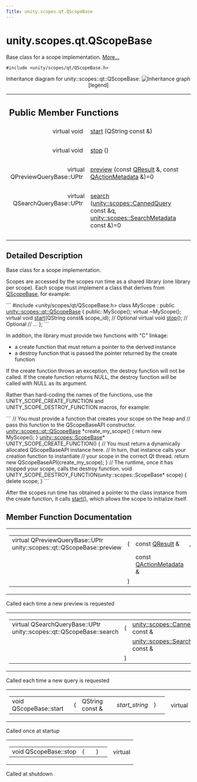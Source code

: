 ```yaml
---
Title: unity.scopes.qt.QScopeBase
---
```


# unity.scopes.qt.QScopeBase

<p>Base class for a scope implementation.  
<a href="#details">More...</a></p>
<p><code>#include &lt;unity/scopes/qt/QScopeBase.h&gt;</code></p>
Inheritance diagram for unity::scopes::qt::QScopeBase:
<img src="https://developer.ubuntu.com/static/devportal_uploaded/14b00a78-f1b4-496d-a800-5a816dfe0beb-../unity.scopes.qt.QScopeBase/classunity_1_1scopes_1_1qt_1_1_q_scope_base__inherit__graph.png" border="0" usemap="#unity_1_1scopes_1_1qt_1_1_q_scope_base_inherit__map" alt="Inheritance graph"/>
<map name="unity_1_1scopes_1_1qt_1_1_q_scope_base_inherit__map" id="unity_1_1scopes_1_1qt_1_1_q_scope_base_inherit__map">
</map>
<center><span class="legend">[legend]</span></center>
<table class="memberdecls">
<tr class="heading"><td colspan="2"><h2 class="groupheader">
Public Member Functions</h2></td></tr>
<tr class="memitem:a948bd6ed6f465292db9ffb0eff11f1de"><td class="memItemLeft" align="right" valign="top">virtual void&#160;</td><td class="memItemRight" valign="bottom"><a class="el" href="#a948bd6ed6f465292db9ffb0eff11f1de">start</a> (QString const &amp;)</td></tr>
<tr class="separator:a948bd6ed6f465292db9ffb0eff11f1de"><td class="memSeparator" colspan="2">&#160;</td></tr>
<tr class="memitem:a4cd139ca1b5cb8a1943b39d0729d8ca5"><td class="memItemLeft" align="right" valign="top">virtual void&#160;</td><td class="memItemRight" valign="bottom"><a class="el" href="#a4cd139ca1b5cb8a1943b39d0729d8ca5">stop</a> ()</td></tr>
<tr class="separator:a4cd139ca1b5cb8a1943b39d0729d8ca5"><td class="memSeparator" colspan="2">&#160;</td></tr>
<tr class="memitem:afdedf1ba41623c1ac060ecc4b014f67f"><td class="memItemLeft" align="right" valign="top">virtual QPreviewQueryBase::UPtr&#160;</td><td class="memItemRight" valign="bottom"><a class="el" href="#afdedf1ba41623c1ac060ecc4b014f67f">preview</a> (const <a class="el" href="unity.scopes.qt.QResult.md">QResult</a> &amp;, const <a class="el" href="unity.scopes.qt.QActionMetadata.md">QActionMetadata</a> &amp;)=0</td></tr>
<tr class="separator:afdedf1ba41623c1ac060ecc4b014f67f"><td class="memSeparator" colspan="2">&#160;</td></tr>
<tr class="memitem:a5132deae23a3916170dcfe6fa41810f4"><td class="memItemLeft" align="right" valign="top">virtual QSearchQueryBase::UPtr&#160;</td><td class="memItemRight" valign="bottom"><a class="el" href="#a5132deae23a3916170dcfe6fa41810f4">search</a> (<a class="el" href="unity.scopes.CannedQuery.md">unity::scopes::CannedQuery</a> const &amp;q, <a class="el" href="unity.scopes.SearchMetadata.md">unity::scopes::SearchMetadata</a> const &amp;)=0</td></tr>
<tr class="separator:a5132deae23a3916170dcfe6fa41810f4"><td class="memSeparator" colspan="2">&#160;</td></tr>
</table>
<a name="details" id="details"></a><h2 class="groupheader">Detailed Description</h2>
<p>Base class for a scope implementation. </p>
<p>Scopes are accessed by the scopes run time as a shared library (one library per scope). Each scope must implement a class that derives from <a class="el" href="index.html" title="Base class for a scope implementation. ">QScopeBase</a>, for example:</p>
```
<span class="preprocessor">#include &lt;unity/scopes/qt/QScopeBase.h&gt;</span>
<span class="keyword">class </span>MyScope : <span class="keyword">public</span> <a class="code" href="index.html">unity::scopes::qt::QScopeBase</a>
{
<span class="keyword">public</span>:
MyScope();
<span class="keyword">virtual</span> ~MyScope();
<span class="keyword">virtual</span> <span class="keywordtype">void</span> <a class="code" href="#a948bd6ed6f465292db9ffb0eff11f1de">start</a>(QString <span class="keyword">const</span>&amp; scope_id);       <span class="comment">// Optional</span>
<span class="keyword">virtual</span> <span class="keywordtype">void</span> <a class="code" href="#a4cd139ca1b5cb8a1943b39d0729d8ca5">stop</a>();                               <span class="comment">// Optional</span>
<span class="comment">// ...</span>
};
```
<p>In addition, the library must provide two functions with "C" linkage:</p><ul>
<li>a create function that must return a pointer to the derived instance</li>
<li>a destroy function that is passed the pointer returned by the create function</li>
</ul>
<p>If the create function throws an exception, the destroy function will not be called. If the create function returns NULL, the destroy function <em>will</em> be called with NULL as its argument.</p>
<p>Rather than hard-coding the names of the functions, use the UNITY_SCOPE_CREATE_FUNCTION and UNITY_SCOPE_DESTROY_FUNCTION macros, for example:</p>
```
<span class="comment">// You must provide a function that creates your scope on the heap and</span>
<span class="comment">// pass this function to the QScopeBaseAPI constructor.</span>
<a class="code" href="index.html">unity::scopes::qt::QScopeBase</a> *create_my_scope()
{
<span class="keywordflow">return</span> <span class="keyword">new</span> MyScope();
}
<a class="code" href="unity.scopes.ScopeBase.md">unity::scopes::ScopeBase</a>*
UNITY_SCOPE_CREATE_FUNCTION()
{
<span class="comment">// You must return a dynamically allocated QScopeBaseAPI instance here.</span>
<span class="comment">// In turn, that instance calls your creation function to instantiate</span>
<span class="comment">// your scope in the correct Qt thread.</span>
<span class="keywordflow">return</span> <span class="keyword">new</span> QScopeBaseAPI(create_my_scope);
}
<span class="comment">// The runtime, once it has stopped your scope, calls the destroy function.</span>
<span class="keywordtype">void</span>
UNITY_SCOPE_DESTROY_FUNCTION(unity::scopes::ScopeBase* scope)
{
<span class="keyword">delete</span> scope;
}
```
<p>After the scopes run time has obtained a pointer to the class instance from the create function, it calls <a class="el" href="#a948bd6ed6f465292db9ffb0eff11f1de">start()</a>, which allows the scope to initialize itself. </p>
<h2 class="groupheader">Member Function Documentation</h2>
<table class="mlabels">
<tr>
<td class="mlabels-left">
<table class="memname">
<tr>
<td class="memname">virtual QPreviewQueryBase::UPtr unity::scopes::qt::QScopeBase::preview </td>
<td>(</td>
<td class="paramtype">const <a class="el" href="unity.scopes.qt.QResult.md">QResult</a> &amp;&#160;</td>
<td class="paramname">, </td>
</tr>
<tr>
<td class="paramkey"></td>
<td></td>
<td class="paramtype">const <a class="el" href="unity.scopes.qt.QActionMetadata.md">QActionMetadata</a> &amp;&#160;</td>
<td class="paramname">&#160;</td>
</tr>
<tr>
<td></td>
<td>)</td>
<td></td><td></td>
</tr>
</table>
</td>
<td class="mlabels-right">
<span class="mlabels"><span class="mlabel">pure virtual</span></span>  </td>
</tr>
</table>
<p>Called each time a new preview is requested </p>
<table class="mlabels">
<tr>
<td class="mlabels-left">
<table class="memname">
<tr>
<td class="memname">virtual QSearchQueryBase::UPtr unity::scopes::qt::QScopeBase::search </td>
<td>(</td>
<td class="paramtype"><a class="el" href="unity.scopes.CannedQuery.md">unity::scopes::CannedQuery</a> const &amp;&#160;</td>
<td class="paramname"><em>q</em>, </td>
</tr>
<tr>
<td class="paramkey"></td>
<td></td>
<td class="paramtype"><a class="el" href="unity.scopes.SearchMetadata.md">unity::scopes::SearchMetadata</a> const &amp;&#160;</td>
<td class="paramname">&#160;</td>
</tr>
<tr>
<td></td>
<td>)</td>
<td></td><td></td>
</tr>
</table>
</td>
<td class="mlabels-right">
<span class="mlabels"><span class="mlabel">pure virtual</span></span>  </td>
</tr>
</table>
<p>Called each time a new query is requested </p>
<table class="mlabels">
<tr>
<td class="mlabels-left">
<table class="memname">
<tr>
<td class="memname">void QScopeBase::start </td>
<td>(</td>
<td class="paramtype">QString const &amp;&#160;</td>
<td class="paramname"><em>start_string</em></td><td>)</td>
<td></td>
</tr>
</table>
</td>
<td class="mlabels-right">
<span class="mlabels"><span class="mlabel">virtual</span></span>  </td>
</tr>
</table>
<p>Called once at startup </p>
<table class="mlabels">
<tr>
<td class="mlabels-left">
<table class="memname">
<tr>
<td class="memname">void QScopeBase::stop </td>
<td>(</td>
<td class="paramname"></td><td>)</td>
<td></td>
</tr>
</table>
</td>
<td class="mlabels-right">
<span class="mlabels"><span class="mlabel">virtual</span></span>  </td>
</tr>
</table>
<p>Called at shutdown </p>
